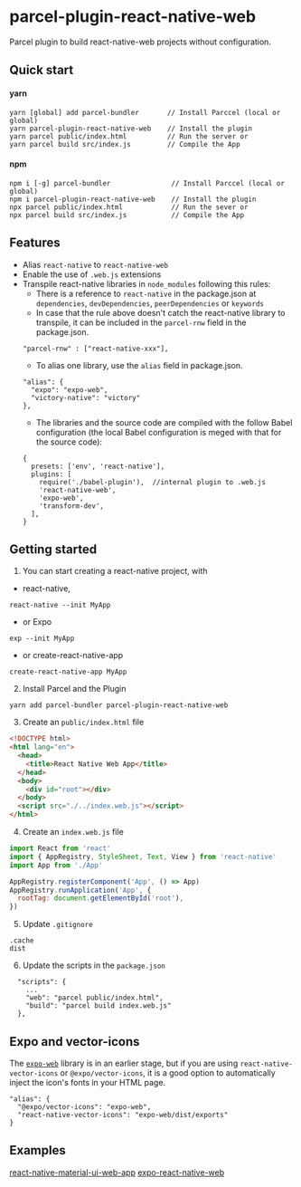 # parcel-plugin-react-native-web

Parcel plugin to build react-native-web projects without configuration.

## Quick start

#### yarn

```
yarn [global] add parcel-bundler       // Install Parccel (local or global)
yarn parcel-plugin-react-native-web    // Install the plugin
yarn parcel public/index.html          // Run the server or
yarn parcel build src/index.js         // Compile the App
```

#### npm

```
npm i [-g] parcel-bundler               // Install Parccel (local or global)
npm i parcel-plugin-react-native-web    // Install the plugin
npx parcel public/index.html            // Run the sever or
npx parcel build src/index.js           // Compile the App
```

## Features

* Alias `react-native` to `react-native-web`
* Enable the use of `.web.js` extensions
* Transpile react-native libraries in `node_modules` following this rules:
  * There is a reference to `react-native` in the package.json at `dependencies`, `devDependencies`, `peerDependencies` or `keywords`
  * In case that the rule above doesn't catch the react-native library to transpile, it can be included in the `parcel-rnw` field in the package.json.
  ```
  "parcel-rnw" : ["react-native-xxx"],
  ```
  * To alias one library, use the `alias` field in package.json.
  ```
  "alias": {
    "expo": "expo-web",
    "victory-native": "victory"
  },
  ```
  * The libraries and the source code are compiled with the follow Babel configuration (the local Babel configuration is meged with that for the source code):
  ```
  {
    presets: ['env', 'react-native'],
    plugins: [
      require('./babel-plugin'),  //internal plugin to .web.js
      'react-native-web',
      'expo-web',
      'transform-dev',
    ],
  }
  ```

## Getting started

1.  You can start creating a react-native project, with

* react-native,

```
react-native --init MyApp
```

* or Expo

```
exp --init MyApp
```

* or create-react-native-app

```
create-react-native-app MyApp
```

2.  Install Parcel and the Plugin

```
yarn add parcel-bundler parcel-plugin-react-native-web
```

3.  Create an `public/index.html` file

```html
<!DOCTYPE html>
<html lang="en">
  <head>
    <title>React Native Web App</title>
  </head>
  <body>
    <div id="root"></div>
  </body>
  <script src="./../index.web.js"></script>
</html>
```

4.  Create an `index.web.js` file

```js
import React from 'react'
import { AppRegistry, StyleSheet, Text, View } from 'react-native'
import App from './App'

AppRegistry.registerComponent('App', () => App)
AppRegistry.runApplication('App', {
  rootTag: document.getElementById('root'),
})
```

5.  Update `.gitignore`

```
.cache
dist
```

6.  Update the scripts in the `package.json`

```
  "scripts": {
    ...
    "web": "parcel public/index.html",
    "build": "parcel build index.web.js"
  },
```

## Expo and vector-icons

The [`expo-web`](https://github.com/raarts/expo-web) library is in an earlier stage, but if you are using `react-native-vector-icons` or `@expo/vector-icons`, it is a good option to automatically inject the icon's fonts in your HTML page.

```
"alias": {
  "@expo/vector-icons": "expo-web",
  "react-native-vector-icons": "expo-web/dist/exports"
}
```

## Examples
[react-native-material-ui-web-app](https://github.com/dalcib/react-native-material-ui-web-app)
[expo-react-native-web](https://github.com/dalcib/expo-react-native-web)